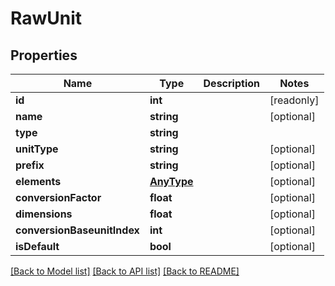 # RawUnit

## Properties
Name | Type | Description | Notes
------------ | ------------- | ------------- | -------------
**id** | **int** |  | [readonly] 
**name** | **string** |  | [optional] 
**type** | **string** |  | 
**unitType** | **string** |  | [optional] 
**prefix** | **string** |  | [optional] 
**elements** | [**AnyType**](AnyType.md) |  | [optional] 
**conversionFactor** | **float** |  | [optional] 
**dimensions** | **float** |  | [optional] 
**conversionBaseunitIndex** | **int** |  | [optional] 
**isDefault** | **bool** |  | [optional] 

[[Back to Model list]](../README.md#documentation-for-models) [[Back to API list]](../README.md#documentation-for-api-endpoints) [[Back to README]](../README.md)


